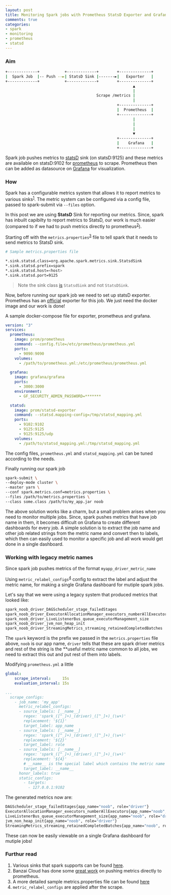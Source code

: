 ```yaml
---
layout: post
title: Monitoring Spark jobs with Prometheus StatsD Exporter and Grafana
comments: true
categories:
- spark
- monitoring
- prometheus
- statsd
---
```


### Aim

```bash
+-------------+           +-------------+        +--------------+
|  Spark Job  |-- Push --►| StatsD Sink |-------►|   Exporter   |
+-------------+           +-------------+        +--------------+
                                                        ▲
                                                        |
                                        Scrape /metrics |
                                                        |
                                                 +--------------+
                                                 |  Prometheus  |
                                                 +--------------+
                                                        |
                                                        |
                                                        |
                                                        ▼
                                                 +--------------+
                                                 |    Grafana   |
                                                 +--------------+
```

Spark job pushes metrics to [statsD](https://github.com/statsd/statsd) sink (on statsD:9125) and these metrics are available on statsD:9102 for [prometheus](https://prometheus.io/) to scrape. Prometheus then can be added as datasource on [Grafana](https://grafana.com/) for visualization.

### How

Spark has a configurable metrics system that allows it to report metrics to various sinks<sup>[1](#furthur-read)</sup>. The metric system can be configured via a config file, passed to spark-submit via `--files` option.

In this post we are using **StatsD** Sink for reporting our metrics. Since, spark has inbuilt capibilty to report metrics to StatsD, our work is much easier (compared to if we had to push metrics directly to prometheus<sup>[2](#furthur-read)</sup>).

Starting off with the `metrics.properties`<sup>[3](#furthur-read)</sup> file to tell spark that it needs to send metrics to StatsD sink.

```bash
# Sample metrics.properties file

*.sink.statsd.class=org.apache.spark.metrics.sink.StatsdSink
*.sink.statsd.prefix=spark
*.sink.statsd.host=<host>
*.sink.statsd.port=9125
```
> Note the sink class [is](https://github.com/apache/spark/blob/master/core/src/main/scala/org/apache/spark/metrics/sink/StatsdSink.scala#L29) `StatsdSink` and not `StatsDSink`.

Now, before running our spark job we need to set up statsD exporter. Prometheus has an [official](https://github.com/prometheus/statsd_exporter) exporter for this job. We just need the docker image and our work is done!

A sample docker-compose file for exporter, prometheus and grafana.
```yml
version: "3"
services:
  prometheus:
    image: prom/prometheus
    command: --config.file=/etc/prometheus/prometheus.yml
    ports:
      - 9090:9090
    volumes:
      - /path/to/prometheus.yml:/etc/prometheus/prometheus.yml

  grafana:
    image: grafana/grafana
    ports:
      - 3000:3000
    environment:
      - GF_SECURITY_ADMIN_PASSWORD=*******

  statsd:
    image: prom/statsd-exporter
    command: --statsd.mapping-config=/tmp/statsd_mapping.yml
    ports:
      - 9102:9102
      - 9125:9125
      - 9125:9125/udp
    volumes:
      - /path/to/statsd_mapping.yml:/tmp/statsd_mapping.yml
```
The config files, `prometheus.yml` and `statsd_mapping.yml` can be tuned according to the needs.

Finally running our spark job
```bash
spark-submit \
--deploy-mode cluster \
--master yarn \
--conf spark.metrics.conf=metrics.properties \
--files /path/to/metrics.properties \
--class some.class /path/to/my_app.jar noob
```

The above solution works like a charm, but a small problem arises when you need to monitor multiple jobs. Since, spark pushes metrics that have job name in them, it becomes difficult on Grafana to create different dashboards for every job. A simple solution is to extract the job name and other job related strings from the metric name and convert then to labels, which then can easily used to monitor a specific job and all work would get done in a single dashboard.

### Working with legacy metric names

Since spark job pushes metrics of the format `myapp_driver_metric_name`

Using `metric_relabel_configs`<sup>[4](#furthur-read)</sup> config to extract the label and adjust the metric name, for making a single Grafana dashboard for mutiple spark jobs.

Let's say that we were using a legacy system that produced metrics that looked like:
```bash
spark_noob_driver_DAGScheduler_stage_failedStages
spark_noob_driver_ExecutorAllocationManager_executors_numberAllExecutors
spark_noob_driver_LiveListenerBus_queue_executorManagement_size
spark_noob_driver_jvm_non_heap_init
spark_noob_driver_StreamingMetrics_streaming_retainedCompletedBatches
```
The `spark` keyword is the prefix we passed in the `metrics.properties` file above, `noob` is our app name, `driver` tells that these are spark driver metrics and rest of the string is the **useful metric name common to all jobs, we need to extract this out and put rest of them into labels.

Modifying `prometheus.yml` a little
```yml
global:
    scrape_interval:     15s
    evaluation_interval: 15s

...
  scrape_configs:
    - job_name: 'my_app'
      metric_relabel_configs:
      - source_labels: [__name__]
        regex: 'spark_([^_]+)_(driver)_([^_]+)_(\w+)'
        replacement: '${1}'
        target_label: app_name
      - source_labels: [__name__]
        regex: 'spark_([^_]+)_(driver)_([^_]+)_(\w+)'
        replacement: '${2}'
        target_label: role
      - source_labels: [__name__]
        regex: 'spark_([^_]+)_(driver)_([^_]+)_(\w+)'
        replacement: '${4}'
        # __name__ is the special label which contains the metric name
        target_label: __name__
      honor_labels: true
      static_configs:
        - targets:
          - 127.0.0.1:9102
```

The generated metrics now are:
```bash
DAGScheduler_stage_failedStages{app_name="noob", role="driver"}
ExecutorAllocationManager_executors_numberAllExecutors{app_name="noob", role="driver"}
LiveListenerBus_queue_executorManagement_size{app_name="noob", role="driver"}
jvm_non_heap_init{app_name="noob", role="driver"}
StreamingMetrics_streaming_retainedCompletedBatches{app_name="noob", role="driver"}
```
These can now be easily viewable on a single Grafana dashboard for mutiple jobs!


### Furthur read

1. Various sinks that spark supports can be found [here](https://spark.apache.org/docs/2.3.0/monitoring.html#metrics).
2. Banzai Cloud has done some [great work](https://github.com/banzaicloud/spark-metrics) on pushing metrics directly to prometheus.
3. A more detailed sample metrics.properties file can be found [here](https://github.com/apache/spark/blob/master/conf/metrics.properties.template)
4. `metric_relabel_configs` are applied after the scrape.